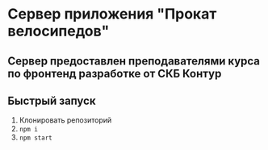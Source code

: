 # Сервер приложения "Прокат велосипедов"

## Сервер предоставлен преподавателями курса по фронтенд разработке от СКБ Контур

## Быстрый запуск

1. Клонировать репозиторий
2. `npm i`
3. `npm start`
